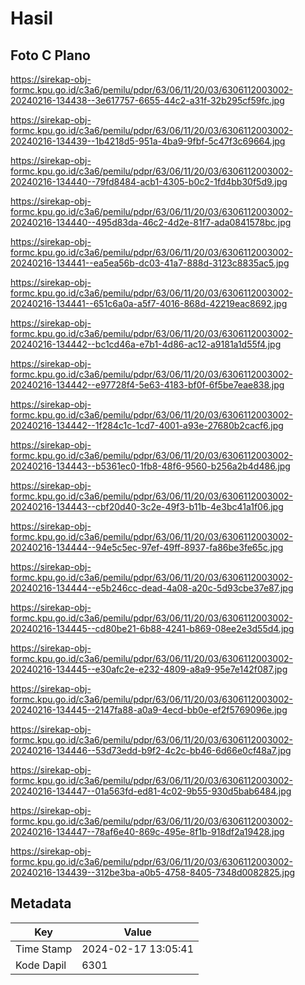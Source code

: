 # Hasil

## Foto C Plano

https://sirekap-obj-formc.kpu.go.id/c3a6/pemilu/pdpr/63/06/11/20/03/6306112003002-20240216-134438--3e617757-6655-44c2-a31f-32b295cf59fc.jpg

https://sirekap-obj-formc.kpu.go.id/c3a6/pemilu/pdpr/63/06/11/20/03/6306112003002-20240216-134439--1b4218d5-951a-4ba9-9fbf-5c47f3c69664.jpg

https://sirekap-obj-formc.kpu.go.id/c3a6/pemilu/pdpr/63/06/11/20/03/6306112003002-20240216-134440--79fd8484-acb1-4305-b0c2-1fd4bb30f5d9.jpg

https://sirekap-obj-formc.kpu.go.id/c3a6/pemilu/pdpr/63/06/11/20/03/6306112003002-20240216-134440--495d83da-46c2-4d2e-81f7-ada0841578bc.jpg

https://sirekap-obj-formc.kpu.go.id/c3a6/pemilu/pdpr/63/06/11/20/03/6306112003002-20240216-134441--ea5ea56b-dc03-41a7-888d-3123c8835ac5.jpg

https://sirekap-obj-formc.kpu.go.id/c3a6/pemilu/pdpr/63/06/11/20/03/6306112003002-20240216-134441--651c6a0a-a5f7-4016-868d-42219eac8692.jpg

https://sirekap-obj-formc.kpu.go.id/c3a6/pemilu/pdpr/63/06/11/20/03/6306112003002-20240216-134442--bc1cd46a-e7b1-4d86-ac12-a9181a1d55f4.jpg

https://sirekap-obj-formc.kpu.go.id/c3a6/pemilu/pdpr/63/06/11/20/03/6306112003002-20240216-134442--e97728f4-5e63-4183-bf0f-6f5be7eae838.jpg

https://sirekap-obj-formc.kpu.go.id/c3a6/pemilu/pdpr/63/06/11/20/03/6306112003002-20240216-134442--1f284c1c-1cd7-4001-a93e-27680b2cacf6.jpg

https://sirekap-obj-formc.kpu.go.id/c3a6/pemilu/pdpr/63/06/11/20/03/6306112003002-20240216-134443--b5361ec0-1fb8-48f6-9560-b256a2b4d486.jpg

https://sirekap-obj-formc.kpu.go.id/c3a6/pemilu/pdpr/63/06/11/20/03/6306112003002-20240216-134443--cbf20d40-3c2e-49f3-b11b-4e3bc41a1f06.jpg

https://sirekap-obj-formc.kpu.go.id/c3a6/pemilu/pdpr/63/06/11/20/03/6306112003002-20240216-134444--94e5c5ec-97ef-49ff-8937-fa86be3fe65c.jpg

https://sirekap-obj-formc.kpu.go.id/c3a6/pemilu/pdpr/63/06/11/20/03/6306112003002-20240216-134444--e5b246cc-dead-4a08-a20c-5d93cbe37e87.jpg

https://sirekap-obj-formc.kpu.go.id/c3a6/pemilu/pdpr/63/06/11/20/03/6306112003002-20240216-134445--cd80be21-6b88-4241-b869-08ee2e3d55d4.jpg

https://sirekap-obj-formc.kpu.go.id/c3a6/pemilu/pdpr/63/06/11/20/03/6306112003002-20240216-134445--e30afc2e-e232-4809-a8a9-95e7e142f087.jpg

https://sirekap-obj-formc.kpu.go.id/c3a6/pemilu/pdpr/63/06/11/20/03/6306112003002-20240216-134445--2147fa88-a0a9-4ecd-bb0e-ef2f5769096e.jpg

https://sirekap-obj-formc.kpu.go.id/c3a6/pemilu/pdpr/63/06/11/20/03/6306112003002-20240216-134446--53d73edd-b9f2-4c2c-bb46-6d66e0cf48a7.jpg

https://sirekap-obj-formc.kpu.go.id/c3a6/pemilu/pdpr/63/06/11/20/03/6306112003002-20240216-134447--01a563fd-ed81-4c02-9b55-930d5bab6484.jpg

https://sirekap-obj-formc.kpu.go.id/c3a6/pemilu/pdpr/63/06/11/20/03/6306112003002-20240216-134447--78af6e40-869c-495e-8f1b-918df2a19428.jpg

https://sirekap-obj-formc.kpu.go.id/c3a6/pemilu/pdpr/63/06/11/20/03/6306112003002-20240216-134439--312be3ba-a0b5-4758-8405-7348d0082825.jpg


## Metadata

| Key        | Value               |
| ---------- | ------------------- |
| Time Stamp | 2024-02-17 13:05:41 |
| Kode Dapil | 6301                |



